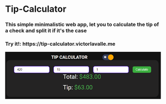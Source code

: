 # Tip-Calculator
<h3>This simple minimalistic web app, let you to calculate the tip of a check and split it if it's the case</h3>

<h3>Try it!: https://tip-calculator.victorlavalle.me </h3>

![Demo Capture](https://raw.githubusercontent.com/VictorLavalle/Tip-Calculator/main/assets/img/demo.PNG)
